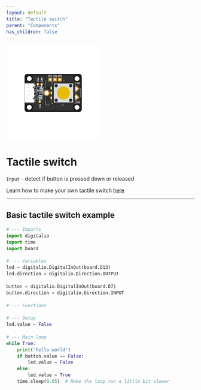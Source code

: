 ```yaml
---
layout: default
title: "Tactile switch"
parent: "Components"
has_children: false
---
```


<img src="assets/custom-tactile-switch-centered.png" alt="Custom Tactile Switch" width="250"/>

# Tactile switch
`Input` - detect if button is pressed down or released

Learn how to make your own tactile switch [here](/tutorials/04-assemble-custom-component/)


---

## Basic tactile switch example
```python
# --- Imports
import digitalio
import time
import board

# --- Variables
led = digitalio.DigitalInOut(board.D13)
led.direction = digitalio.Direction.OUTPUT

button = digitalio.DigitalInOut(board.D7)
button.direction = digitalio.Direction.INPUT

# --- Functions

# --- Setup
led.value = False

# --- Main loop
while True:
    print("hello world")
    if button.value == False:
        led.value = False
    else:
        led.value = True
    time.sleep(0.05)  # Make the loop run a little bit slower
```
